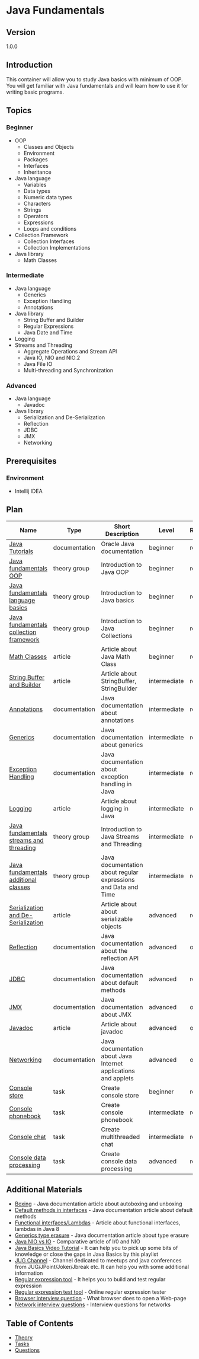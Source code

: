 # Java Fundamentals

## Version

1.0.0

## Introduction

This container will allow you to study Java basics with minimum of OOP.
You will get familiar with Java fundamentals and will learn how to use it for writing basic programs.

## Topics

### Beginner

* OOP
  * Classes and Objects
  * Environment
  * Packages
  * Interfaces
  * Inheritance
* Java language
  * Variables
  * Data types
  * Numeric data types
  * Characters
  * Strings
  * Operators
  * Expressions
  * Loops and conditions
* Collection Framework
  * Collection Interfaces
  * Collection Implementations
* Java library
  * Math Classes

### Intermediate

* Java language
  * Generics
  * Exception Handling
  * Annotations
* Java library
  * String Buffer and Builder
  * Regular Expressions
  * Java Date and Time
* Logging
* Streams and Threading
  * Aggregate Operations and Stream API
  * Java IO, NIO and NIO.2
  * Java File IO
  * Multi-threading and Synchronization

### Advanced

* Java language
  * Javadoc
* Java library
  * Serialization and De-Serialization
  * Reflection
  * JDBC
  * JMX
  * Networking

## Prerequisites

### Environment

* Intellij IDEA

## Plan

| Name                                                                                                  | Type          | Short Description                                               | Level        | Required | Estimation (h) |
| ----------------------------------------------------------------------------------------------------- | ------------- | --------------------------------------------------------------- | ------------ | -------- | -------------- |
| [Java Tutorials](https://docs.oracle.com/javase/tutorial/java/)                                       | documentation | Oracle Java documentation                                       | beginner     | required | 20             |
| [Java fundamentals OOP](./theory/java-fundamentals-oop/readme.md)                                     | theory group  | Introduction to Java OOP                                        | beginner     | required | 5              |
| [Java fundamentals language basics](./theory/java-fundamentals-language-basics/readme.md)             | theory group  | Introduction to Java basics                                     | beginner     | required | 8              |
| [Java fundamentals collection framework](./theory/java-fundamentals-collection-framework/readme.md)   | theory group  | Introduction to Java Collections                                | beginner     | required | 5              |
| [Math Classes](https://www.baeldung.com/java-lang-math)                                               | article       | Article about Java Math Class                                   | beginner     | required | 1              |
| [String Buffer and Builder](https://www.baeldung.com/java-string-builder-string-buffer)               | article       | Article about StringBuffer, StringBuilder                       | intermediate | required | 0.5            |
| [Annotations](https://docs.oracle.com/javase/tutorial/java/annotations/index.html)                    | documentation | Java documentation about annotations                            | intermediate | required | 1              |
| [Generics](https://docs.oracle.com/javase/tutorial/java/generics/index.html)                          | documentation | Java documentation about generics                               | intermediate | required | 1              |
| [Exception Handling](https://docs.oracle.com/javase/tutorial/essential/exceptions/index.html)         | documentation | Java documentation about exception handling in Java             | intermediate | required | 1              |
| [Logging](https://www.baeldung.com/java-logging-intro)                                                | article       | Article about logging in Java                                   | intermediate | required | 1              |
| [Java fundamentals streams and threading](./theory/java-fundamentals-streams-and-threading/readme.md) | theory group  | Introduction to Java Streams and Threading                      | intermediate | required | 4              |
| [Java fundamentals additional classes](./theory/java-fundamentals-additional-classes/readme.md)       | theory group  | Java documentation about regular expressions and Data and Time  | intermediate | required | 4              |
| [Serialization and De-Serialization](https://www.baeldung.com/java-serialization)                     | article       | Article about about serializable objects                        | advanced     | required | 1              |
| [Reflection](https://docs.oracle.com/javase/tutorial/reflect/index.html)                              | documentation | Java documentation about the reflection API                     | advanced     | optional | 1              |
| [JDBC](https://docs.oracle.com/javase/tutorial/jdbc/index.html)                                       | documentation | Java documentation about default methods                        | advanced     | required | 1              |
| [JMX](https://docs.oracle.com/javase/tutorial/jmx/TOC.html)                                           | documentation | Java documentation about JMX                                    | advanced     | optional | 1              |
| [Javadoc](https://www.baeldung.com/javadoc)                                                           | article       | Article about javadoc                                           | advanced     | optional | 1              |
| [Networking](https://docs.oracle.com/javase/tutorial/networking/index.html)                           | documentation | Java documentation about Java Internet applications and applets | advanced     | optional | 1              |
| [Console store](./tasks/store/readme.md)                                                              | task          | Create console store                                            | beginner     | required | 16             |
| [Console phonebook](./tasks/phonebook/readme.md)                                                      | task          | Create console phonebook                                        | intermediate | required | 10             |
| [Console chat](./tasks/chat/readme.md)                                                                | task          | Create multithreaded chat                                       | intermediate | required | 16             |
| [Console data processing](./tasks/data-processing/readme.md)                                          | task          | Create console data processing                                  | advanced     | required | 10             |

## Additional Materials

* [Boxing](https://docs.oracle.com/javase/tutorial/java/data/autoboxing.html) - Java documentation article about
    autoboxing and unboxing
* [Default methods in interfaces](https://docs.oracle.com/javase/tutorial/java/IandI/defaultmethods.html) - Java
    documentation article about default methods
* [Functional interfaces/Lambdas](https://www.baeldung.com/java-8-functional-interfaces) - Article about functional
    interfaces, lambdas in Java 8
* [Generics type erasure](https://docs.oracle.com/javase/tutorial/java/generics/erasure.html) - Java documentation
    article about type erasure
* [Java NIO vs IO](https://medium.com/@nilasini/java-nio-non-blocking-io-vs-io-1731caa910a2) - Comparative article of
    I/0 and NIO
* [Java Basics Video Tutorial](https://www.youtube.com/playlist?list=PLFE2CE09D83EE3E28) - It can help you to pick up
    some bits of knowledge or close the gaps in Java Basics by this playlist
* [JUG Channel](https://www.youtube.com/user/JUGRuVideo/featured) - Channel dedicated to meetups and java conferences
    from JUG/JPoint/Joker/Jbreak etc. It can help you with some additional information
* [Regular expression tool](https://regexr.com/) - It helps you to build and test regular expression
* [Regular expression test tool](http://myregexp.com/) - Online regular expression tester
* [Browser interview question](https://www.youtube.com/watch?v=ylG8\_d9Qk1U) - What browser does to open a Web-page
* [Network interview questions](https://questions.wizardzines.com) - Interview questions for networks

## Table of Contents

* [Theory](./theory/readme.md)
* [Tasks](./tasks/readme.md)
* [Questions](./questions/readme.md)
